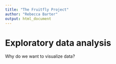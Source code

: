 ```yaml
---
title: "The Fruitfly Project"
author: "Rebecca Barter"
output: html_document
---
```


# Exploratory data analysis

Why do we want to visualize data?

